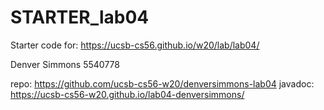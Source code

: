 # STARTER_lab04

Starter code for: <https://ucsb-cs56.github.io/w20/lab/lab04/>

Denver Simmons
5540778

repo: https://github.com/ucsb-cs56-w20/denversimmons-lab04
javadoc: https://ucsb-cs56-w20.github.io/lab04-denversimmons/

